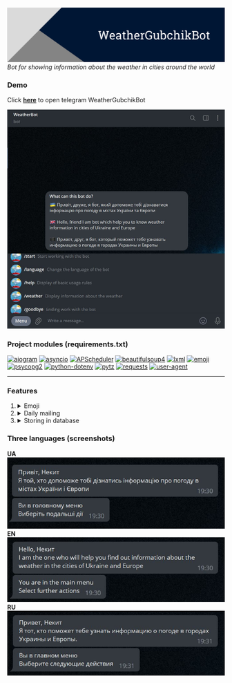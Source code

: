 <a href="https://t.me/WeatherGubchikBot" target="_blank"><img title="WeatherGubchikBot" alt="Header image" src="./images/WeatherGubchikBot_header.png"></a>
_Bot for showing information about the weather in cities around the world_

### Demo

Click **<a href="https://t.me/WeatherGubchikBot" target="_blank">here</a>** to open telegram WeatherGubchikBot

<img title="Demo" alt="Demo image" src="./images/demo.jpg">

### Project modules (requirements.txt)

<a href='https://pypi.org/project/aiogram'><img alt='aiogram' src='https://img.shields.io/pypi/v/aiogram?label=aiogram&color=blue'></a> <a href='https://pypi.org/project/asyncio'><img alt='asyncio' src='https://img.shields.io/pypi/v/asyncio?label=asyncio&color=blue'></a> <a href='https://pypi.org/project/APScheduler'><img alt='APScheduler' src='https://img.shields.io/pypi/v/APScheduler?label=APScheduler&color=blue'></a> <a href='https://pypi.org/project/beautifulsoup4'><img alt='beautifulsoup4' src='https://img.shields.io/pypi/v/beautifulsoup4?label=beautifulsoup4&color=blue'></a> <a href='https://pypi.org/project/lxml'><img alt='lxml' src='https://img.shields.io/pypi/v/lxml?label=lxml&color=blue'></a> <a href='https://pypi.org/project/emoji'><img alt='emoji' src='https://img.shields.io/pypi/v/emoji?label=emoji&color=blue'></a> <a href='https://pypi.org/project/psycopg2'><img alt='psycopg2' src='https://img.shields.io/pypi/v/psycopg2?label=psycopg2&color=blue'></a> <a href='https://pypi.org/project/python-dotenv'><img alt='python-dotenv' src='https://img.shields.io/pypi/v/python-dotenv?label=python-dotenv&color=blue'></a> <a href='https://pypi.org/project/pytz'><img alt='pytz' src='https://img.shields.io/pypi/v/pytz?label=pytz&color=blue'></a> <a href='https://pypi.org/project/requests'><img alt='requests' src='https://img.shields.io/pypi/v/requests?label=requests&color=blue'></a> <a href='https://pypi.org/project/user-agent'><img alt='user-agent' src='https://img.shields.io/pypi/v/user-agent?label=user-agent&color=blue'></a>

---

### Features

1. <details><summary>Emoji</summary>I use RegExp for getting emoji by weather description</details>
2. <details><summary>Daily mailing</summary>You can sign up for the mailing to receive daily weather information in the city of your choice (you can turn it off at any time)</details>
3. <details><summary>Storing in database</summary>If you sign up for the newsletter, information will store in PostgreSQL database</details>

### Three languages (screenshots)

**UA** <br>
<img title="WeatherGubchikBot" alt="Header image" src="./images/ua.jpg"> <br>
**EN** <br>
<img title="WeatherGubchikBot" alt="Header image" src="./images/en.jpg"> <br>
**RU** <br>
<img title="WeatherGubchikBot" alt="Header image" src="./images/ru.jpg"> <br>
